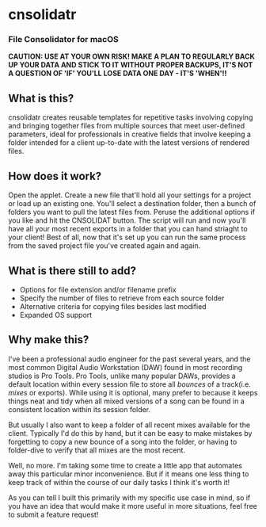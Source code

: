 # cnsolidatr
### File Consolidator for macOS

**CAUTION: USE AT YOUR OWN RISK!
MAKE A PLAN TO REGULARLY BACK UP YOUR DATA AND STICK TO IT
WITHOUT PROPER BACKUPS, IT'S NOT A QUESTION OF 'IF' YOU'LL LOSE DATA ONE DAY - IT'S 'WHEN'!!**

## What is this?

cnsolidatr creates reusable templates for repetitive tasks involving copying and bringing together files from multiple sources that meet user-defined parameters, ideal for professionals in creative fields that involve keeping a folder intended for a client up-to-date with the latest versions of rendered files.

## How does it work?

Open the applet. Create a new file that'll hold all your settings for a project or load up an existing one. You'll select a destination folder, then a bunch of folders you want to pull the latest files from. Peruse the additional options if you like and hit the CNSOLIDAT button. The script will run and now you'll have all your most recent exports in a folder that you can hand striaght to your client! Best of all, now that it's set up you can run the same process from the saved project file you've created again and again.

## What is there still to add?

* Options for file extension and/or filename prefix
* Specify the number of files to retrieve from each source folder
* Alternative criteria for copying files besides last modified
* Expanded OS support

## Why make this?

I've been a professional audio engineer for the past several years, and the most common Digital Audio Workstation (DAW) found in most recording studios is Pro Tools. Pro Tools, unlike many popular DAWs, provides a default location within every session file to store all *bounces* of a track(i.e. *mixes* or exports). While using it is optional, many prefer to because it keeps things neat and tidy when all mixed versions of a song can be found in a consistent location within its session folder.

But usually I also want to keep a folder of all recent mixes available for the client. Typically I'd do this by hand, but it can be easy to make mistakes by forgetting to copy a new bounce of a song into the folder, or having to folder-dive to verify that all mixes are the most recent.

Well, no more. I'm taking some time to create a little app that automates away this particular minor inconvenience. But if it means one less thing to keep track of within the course of our daily tasks I think it's worth it!

As you can tell I built this primarily with my specific use case in mind, so if you have an idea that would make it more useful in more situations, feel free to submit a feature request!